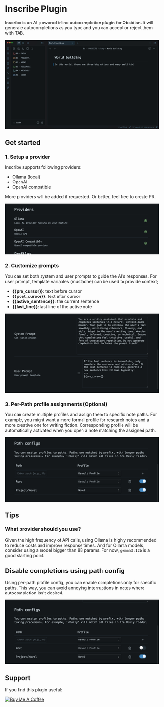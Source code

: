 # Inscribe Plugin

Inscribe is an AI-powered inline autocompletion plugin for Obsidian. It will generate autocompletions as you type and you can accept or reject them with TAB.

![](doc/images/inscribe.gif)


## Get started
### 1. Setup a provider
Inscribe supports following providers:
- Ollama (local)
- OpenAI
- OpenAI compatible

More providers will be added if requested. Or better, feel free to create PR.

![](doc/images/setup-provider.png)

### 2. Customize prompts
You can set both system and user prompts to guide the AI's responses. For user prompt, template variables (mustache) can be used to provide context;
- **{{pre_cursor}}**: text before cursor
- **{{post_cursor}}**: text after cursor
- **{{active_sentence}}**: the current sentence
- **{{last_line}}**: last line of the active note

![](doc/images/customize-prompts.png)

### 3. Per-Path profile assignments (Optional)
You can create multiple profiles and assign them to specific note paths.
For example, you might want a more formal profile for research notes and a more creative one for writing fiction. Corresponding profile will be automatically activated when you open a note matching the assigned path.

![](doc/images/per-path-profile-assignments.png)


## Tips
### What provider should you use?
Given the high frequency of API calls, using Ollama is highly recommended to reduce costs and improve response times. And for Ollama models, consider using a model bigger than 8B params. For now, `gemma3:12b` is a good starting point.

## Disable completions using path config
Using per-path profile config, you can enable completions only for specific paths. This way, you can avoid annoying interruptions in notes where autocompletion isn't desired.

![](doc/images/disable-completions.png)

## Support
If you find this plugin useful:

[![Buy Me A Coffee](https://www.buymeacoffee.com/assets/img/custom_images/orange_img.png)](https://buymeacoffee.com/ahmetildirim)

